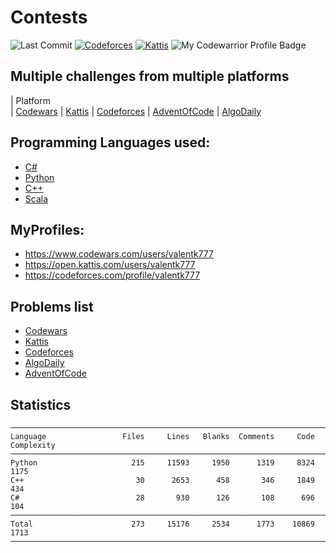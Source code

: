 # Contests

![Last Commit](https://img.shields.io/github/last-commit/valentk777/Contests.svg)
[![Codeforces](https://img.shields.io/badge/Codeforces-1017-COLOR.svg)](https://codeforces.com/profile/valentk777)
[![Kattis](https://img.shields.io/badge/Kattis-156.2-COLOR.svg)](https://open.kattis.com/users/valentk777)
![My Codewarrior Profile Badge](https://www.codewars.com/users/valentk777/badges/micro)


## Multiple challenges from multiple platforms

| Platform            
| [Codewars](https://github.com/valentk777/Contests/tree/master/Codewars)
| [Kattis](https://github.com/valentk777/Contests/tree/master/Kattis)
| [Codeforces](https://github.com/valentk777/Contests/tree/master/Codeforces)
| [AdventOfCode](https://adventofcode.com/2020)
| [AlgoDaily](https://algodaily.com)


## Programming Languages used:

* [C#](https://github.com/valentk777/Contests/search?l=C%23)
* [Python](https://github.com/valentk777/Contests/search?l=python)
* [C++](https://github.com/valentk777/Contests/search?l=cpp)
* [Scala](https://github.com/valentk777/Contests/search?l=scala)


## MyProfiles:

* https://www.codewars.com/users/valentk777
* https://open.kattis.com/users/valentk777
* https://codeforces.com/profile/valentk777


## Problems list

* [Codewars](https://github.com/valentk777/Contests/search?q=tag-codewars)
* [Kattis](https://github.com/valentk777/Contests/search?q=tag-kattis)
* [Codeforces](https://github.com/valentk777/Contests/search?q=tag-codeforces)
* [AlgoDaily](https://github.com/valentk777/Contests/search?q=tag-algodaily)
* [AdventOfCode](https://github.com/valentk777/Contests/search?q=tag-adventOfCode)


## Statistics
<!--
brew install scc
scc -i cpp,cs,py AdventOfCode Algodaily Codeforces Codewars 'Dynamic programming' Kattis/
-->

```
───────────────────────────────────────────────────────────────────────────────
Language                 Files     Lines   Blanks  Comments     Code Complexity
───────────────────────────────────────────────────────────────────────────────
Python                     215     11593     1950      1319     8324       1175
C++                         30      2653      458       346     1849        434
C#                          28       930      126       108      696        104
───────────────────────────────────────────────────────────────────────────────
Total                      273     15176     2534      1773    10869       1713
───────────────────────────────────────────────────────────────────────────────
```
